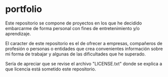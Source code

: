 # portfolio
Este repositorio se compone de proyectos en los que he decidido embarcarme de forma personal con fines de entretenimiento y/o aprendizaje.

El caracter de este repositorio es el de ofrecer a empresas, compañeros de profesión o personas o entidades que crea convenientes información sobre mi forma de trabajar y algunas de las dificultades que he superado.

Sería de apreciar que se revise el archivo "LICENSE.txt" donde se explica a que licencia está sometido este repositorio.